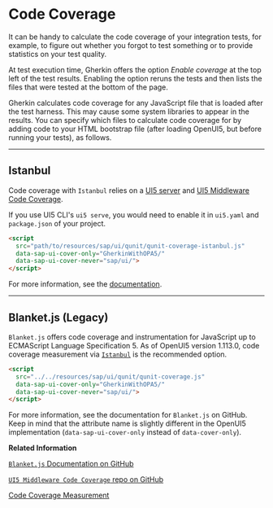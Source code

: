 <!-- loio20737a4c64f448d2af9b9745fbe5d762 -->

# Code Coverage

It can be handy to calculate the code coverage of your integration tests, for example, to figure out whether you forgot to test something or to provide statistics on your test quality.

At test execution time, Gherkin offers the option *Enable coverage* at the top left of the test results. Enabling the option reruns the tests and then lists the files that were tested at the bottom of the page.

Gherkin calculates code coverage for any JavaScript file that is loaded after the test harness. This may cause some system libraries to appear in the results. You can specify which files to calculate code coverage for by adding code to your HTML bootstrap file \(after loading OpenUI5, but before running your tests\), as follows.

***

<a name="loio20737a4c64f448d2af9b9745fbe5d762__section_ISTANBUL"/>

## Istanbul

Code coverage with `Istanbul` relies on a [UI5 server](https://ui5.github.io/cli/stable/pages/Server/) and [UI5 Middleware Code Coverage](https://github.com/UI5/cli-extensions/tree/main/packages/middleware-code-coverage).

If you use UI5 CLI's `ui5 serve`, you would need to enable it in `ui5.yaml` and `package.json` of your project.

```html
<script
  src="path/to/resources/sap/ui/qunit/qunit-coverage-istanbul.js"
  data-sap-ui-cover-only="GherkinWithOPA5/"
  data-sap-ui-cover-never="sap/ui/">
</script>
```

For more information, see the [documentation](https://github.com/UI5/cli-extensions/tree/main/packages/middleware-code-coverage).

***

<a name="loio20737a4c64f448d2af9b9745fbe5d762__section_k3n_wz4_fwb"/>

## Blanket.js \(Legacy\)

`Blanket.js` offers code coverage and instrumentation for JavaScript up to ECMAScript Language Specification 5. As of OpenUI5 version 1.113.0, code coverage measurement via [`Istanbul`](code-coverage-20737a4.md#loio20737a4c64f448d2af9b9745fbe5d762__section_ISTANBUL) is the recommended option.

```html
<script
  src="../../resources/sap/ui/qunit/qunit-coverage.js"
  data-sap-ui-cover-only="GherkinWithOPA5/"
  data-sap-ui-cover-never="sap/ui/">
</script>
```

For more information, see the documentation for `Blanket.js` on GitHub. Keep in mind that the attribute name is slightly different in the OpenUI5 implementation \(`data-sap-ui-cover-only` instead of `data-cover-only`\).

**Related Information**  


[`Blanket.js` Documentation on GitHub](https://github.com/alex-seville/blanket/blob/-/docs/intermediate_browser.md)

[`UI5 Middleware Code Coverage` repo on GitHub](https://github.com/UI5/cli-extensions/blob/-/packages/middleware-code-coverage)

[Code Coverage Measurement](code-coverage-measurement-7ef3242.md "You can measure the code coverage either via HTML or JavaScript code using a code coverage tool like Istanbul (default) or Blanket.js (legacy).")

